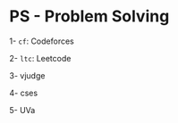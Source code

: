 # PS - Problem Solving

1- ```cf```: Codeforces

2- ```ltc```: Leetcode

3- vjudge

4- cses

5- UVa

